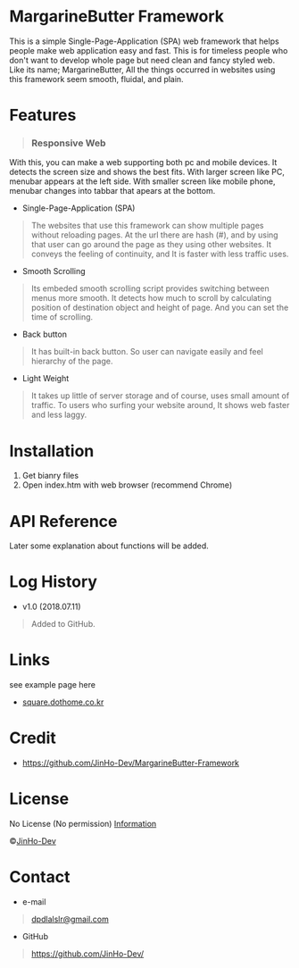 # MargarineButter Framework
This is a simple Single-Page-Application (SPA) web framework that helps people make web application easy and fast. 
This is for timeless people who don't want to develop whole page but need clean and fancy styled web. 
Like its name; MargarineButter, All the things occurred in websites using this framework seem smooth, fluidal, and plain. 

# Features
> ### Responsive Web
With this, you can make a web supporting both pc and mobile devices. 
It detects the screen size and shows the best fits. 
With larger screen like PC, menubar appears at the left side. 
With smaller screen like mobile phone, menubar changes into tabbar that apears at the bottom.

* Single-Page-Application (SPA)
> The websites that use this framework can show multiple pages without reloading pages. 
At the url there are hash (#), and by using that user can go around the page as they using other websites. 
It conveys the feeling of continuity, and It is faster with less traffic uses. 

* Smooth Scrolling
> Its embeded smooth scrolling script provides switching between menus more smooth. 
It detects how much to scroll by calculating position of destination object and height of page. 
And you can set the time of scrolling. 

* Back button
> It has built-in back button. 
So user can navigate easily and feel hierarchy of the page. 

* Light Weight
> It takes up little of server storage and of course, uses small amount of traffic. 
To users who surfing your website around, It shows web faster and less laggy. 

# Installation
1. Get bianry files
2. Open index.htm with web browser (recommend Chrome)

# API Reference
Later some explanation about functions will be added. 

# Log History
* v1.0 (2018.07.11)
> Added to GitHub. 

# Links
see example page here
* <a href="http://square.dothome.co.kr/">square.dothome.co.kr</a>

# Credit
* https://github.com/JinHo-Dev/MargarineButter-Framework

# License
No License (No permission) <a href="https://choosealicense.com/no-permission/">Information</a>

&copy;<a href="https://github.com/JinHo-Dev/">JinHo-Dev</a>

# Contact
* e-mail
> dpdlalslr@gmail.com
* GitHub
> https://github.com/JinHo-Dev/